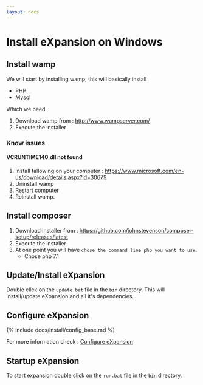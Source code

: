 ```yaml
---
layout: docs
---
```


# Install eXpansion on Windows

## Install wamp 

We will start by installing wamp, this will basically install
* PHP
* Mysql

Which we need. 

1. Download wamp from : http://www.wampserver.com/
1. Execute the installer 

### Know issues 

#### VCRUNTIME140.dll not found

1. Install fallowing on your computer : https://www.microsoft.com/en-us/download/details.aspx?id=30679
1. Uninstall wamp
1. Restart computer
1. Reinstall wamp.

## Install composer

1. Download installer from : https://github.com/johnstevenson/composer-setup/releases/latest
1. Execute the installer
1. At one point you will have `chose the command line php you want to use`.
    * Chose php 7.1

## Update/Install eXpansion

Double click on the `update.bat` file in the `bin` directory. 
This will install/update eXpansion and all it's dependencies.

## Configure eXpansion 

{% include docs/install/config_base.md %}

For more information check : [Configure eXpansion](./configuration.md)

## Startup eXpansion

To start expansion double click on the `run.bat` file in the `bin` directory.

